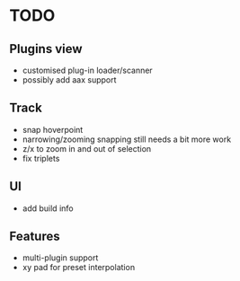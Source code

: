 # TODO

## Plugins view 

- customised plug-in loader/scanner
- possibly add aax support

## Track

- snap hoverpoint
- narrowing/zooming snapping still needs a bit more work
- z/x to zoom in and out of selection
- fix triplets

## UI

- add build info

## Features

- multi-plugin support
- xy pad for preset interpolation
